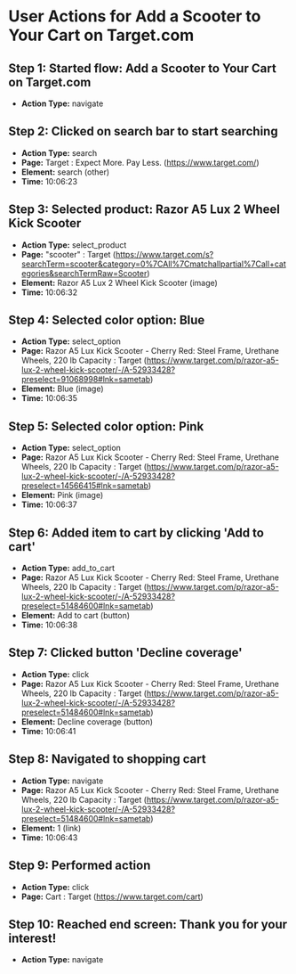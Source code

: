 # User Actions for Add a Scooter to Your Cart on Target.com

## Step 1: Started flow: Add a Scooter to Your Cart on Target.com
- **Action Type:** navigate

## Step 2: Clicked on search bar to start searching
- **Action Type:** search
- **Page:** Target : Expect More. Pay Less. (https://www.target.com/)
- **Element:** search (other)
- **Time:** 10:06:23

## Step 3: Selected product: Razor A5 Lux 2 Wheel Kick Scooter
- **Action Type:** select_product
- **Page:** "scooter" : Target (https://www.target.com/s?searchTerm=scooter&category=0%7CAll%7Cmatchallpartial%7Call+categories&searchTermRaw=Scooter)
- **Element:** Razor A5 Lux 2 Wheel Kick Scooter (image)
- **Time:** 10:06:32

## Step 4: Selected color option: Blue
- **Action Type:** select_option
- **Page:** Razor A5 Lux Kick Scooter - Cherry Red: Steel Frame, Urethane Wheels, 220 lb Capacity : Target (https://www.target.com/p/razor-a5-lux-2-wheel-kick-scooter/-/A-52933428?preselect=91068998#lnk=sametab)
- **Element:** Blue (image)
- **Time:** 10:06:35

## Step 5: Selected color option: Pink
- **Action Type:** select_option
- **Page:** Razor A5 Lux Kick Scooter - Cherry Red: Steel Frame, Urethane Wheels, 220 lb Capacity : Target (https://www.target.com/p/razor-a5-lux-2-wheel-kick-scooter/-/A-52933428?preselect=14566415#lnk=sametab)
- **Element:** Pink (image)
- **Time:** 10:06:37

## Step 6: Added item to cart by clicking 'Add to cart'
- **Action Type:** add_to_cart
- **Page:** Razor A5 Lux Kick Scooter - Cherry Red: Steel Frame, Urethane Wheels, 220 lb Capacity : Target (https://www.target.com/p/razor-a5-lux-2-wheel-kick-scooter/-/A-52933428?preselect=51484600#lnk=sametab)
- **Element:** Add to cart (button)
- **Time:** 10:06:38

## Step 7: Clicked button 'Decline coverage'
- **Action Type:** click
- **Page:** Razor A5 Lux Kick Scooter - Cherry Red: Steel Frame, Urethane Wheels, 220 lb Capacity : Target (https://www.target.com/p/razor-a5-lux-2-wheel-kick-scooter/-/A-52933428?preselect=51484600#lnk=sametab)
- **Element:** Decline coverage (button)
- **Time:** 10:06:41

## Step 8: Navigated to shopping cart
- **Action Type:** navigate
- **Page:** Razor A5 Lux Kick Scooter - Cherry Red: Steel Frame, Urethane Wheels, 220 lb Capacity : Target (https://www.target.com/p/razor-a5-lux-2-wheel-kick-scooter/-/A-52933428?preselect=51484600#lnk=sametab)
- **Element:** 1 (link)
- **Time:** 10:06:43

## Step 9: Performed action
- **Action Type:** click
- **Page:** Cart : Target (https://www.target.com/cart)

## Step 10: Reached end screen: Thank you for your interest!
- **Action Type:** navigate
